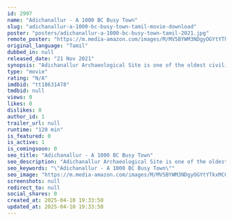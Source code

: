 ```yaml
---
id: 2997
name: "Adichanallur - A 1000 BC Busy Town"
slug: "adichanallur-a-1000-bc-busy-town-tamil-movie-download"
poster: "posters/adichanallur-a-1000-bc-busy-town-tamil-2021.jpg"
remote_poster: "https://m.media-amazon.com/images/M/MV5BYWM3NDgyOGYtYTkxMC00N2NiLTljZDMtNTY2NDM3OGU3ZTlmXkEyXkFqcGdeQXVyNDQ5NTM1Mjk@._V1_SX300.jpg"
original_language: "Tamil"
dubbed_in: null
released_date: "21 Nov 2021"
synopsis: "Adichanallur Archaeological Site is one of the oldest civilized sites in Tamil Nadu. Adichanallur is located in Thoothukudi district on the banks of the river Thamiraparani which flows in the Thiruvaikundam circle. This Documentary e"
type: "movie"
rating: "N/A"
imdbid: "tt18631478"
tmdbid: null
views: 0
likes: 0
dislikes: 0
author_id: 1
trailer_url: null
runtime: "120 min"
is_featured: 0
is_active: 1
is_comingsoon: 0
seo_title: "Adichanallur - A 1000 BC Busy Town"
seo_description: "Adichanallur Archaeological Site is one of the oldest civilized sites in Tamil Nadu. Adichanallur is located in Thoothukudi district on the banks of the river Thamiraparani which flows in the Thiruvaikundam circle. This Documentary e"
seo_keywords: "\"Adichanallur - A 1000 BC Busy Town\""
seo_image: "https://m.media-amazon.com/images/M/MV5BYWM3NDgyOGYtYTkxMC00N2NiLTljZDMtNTY2NDM3OGU3ZTlmXkEyXkFqcGdeQXVyNDQ5NTM1Mjk@._V1_SX300.jpg"
screenshots: null
redirect_to: null
social_shares: 0
created_at: 2025-04-10 19:33:50
updated_at: 2025-04-10 19:33:50
---
```


